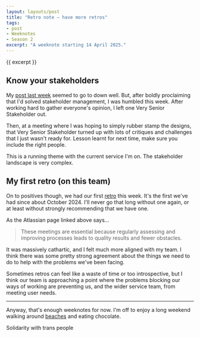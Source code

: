```yaml
---
layout: layouts/post
title: "Retro note – have more retros"
tags:
- post
- Weeknotes
- Season 2
excerpt: "A weeknote starting 14 April 2025."
--- 
```


{{ excerpt }}

## Know your stakeholders 

My [post last week](/blog/a-technique-for-getting-team-alignment) seemed to go to down well. But, after boldly proclaiming that I'd solved stakeholder management, I was humbled this week. After working hard to gather everyone's opinion, I left one Very Senior Stakeholder out. 

Then, at a meeting where I was hoping to simply rubber stamp the designs, that Very Senior Stakeholder turned up with lots of critiques and challenges that I just wasn't ready for. Lesson learnt for next time, make sure you include the right people.

This is a running theme with the current service I'm on. The stakeholder landscape is very complex.

## My first retro (on this team)

On to positives though, we had our first [retro](https://www.atlassian.com/team-playbook/plays/retrospective) this week. It's the first we've had since about October 2024. I'll never go that long without one again, or at least without strongly recommending that we have one.

As the Atlassian page linked above says…

> These meetings are essential because regularly assessing and improving processes leads to quality results and fewer obstacles.

It was massively cathartic, and I felt much more aligned with my team. I think there was some pretty strong agreement about the things we need to do to help with the problems we've been facing.

Sometimes retros can feel like a waste of time or too introspective, but I think our team is approaching a point where the problems blocking our ways of working are preventing us, and the wider service team, from meeting user needs.

***

Anyway, that's enough weeknotes for now. I'm off to enjoy a long weekend walking around [beaches](/blog/visiting-all-the-beaches-in-swansea-and-gower) and eating chocolate.

Solidarity with trans people